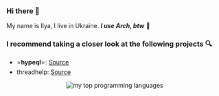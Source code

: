 ### Hi there 👋
My name is Ilya, I live in Ukraine. ***I use Arch, btw*** 🫣
### I recommend taking a closer look at the following projects 🔍
- ⭐**hypeql**⭐: [Source](https://github.com/dadencukillia/hypeql)
- threadhelp: [Source](https://github.com/dadencukillia/threadhelp)

<div align="center">
  <img src="https://github-readme-stats.vercel.app/api/top-langs?username=dadencukillia&layout=compact&langs_count=6&theme=dark" alt="my top programming languages">
</div>

